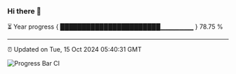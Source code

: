 ### Hi there 👋

⏳ Year progress { ███████████████████████▁▁▁▁▁▁▁ } 78.75 %

---

⏰ Updated on Tue, 15 Oct 2024 05:40:31 GMT

![Progress Bar CI](https://github.com/IshwaranRudhara/GIT-ACTION/workflows/Progress%20Bar%20CI/badge.svg)
